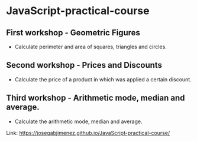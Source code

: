 # JavaScript-practical-course

## First workshop - Geometric Figures

- Calculate perimeter and area of squares, triangles and circles.

## Second workshop - Prices and Discounts

- Calculate the price of a product in which was applied a certain discount.

## Third workshop - Arithmetic mode, median and average.

- Calculate the arithmetic mode, median and average.

Link: https://josegabjimenez.github.io/JavaScript-practical-course/

